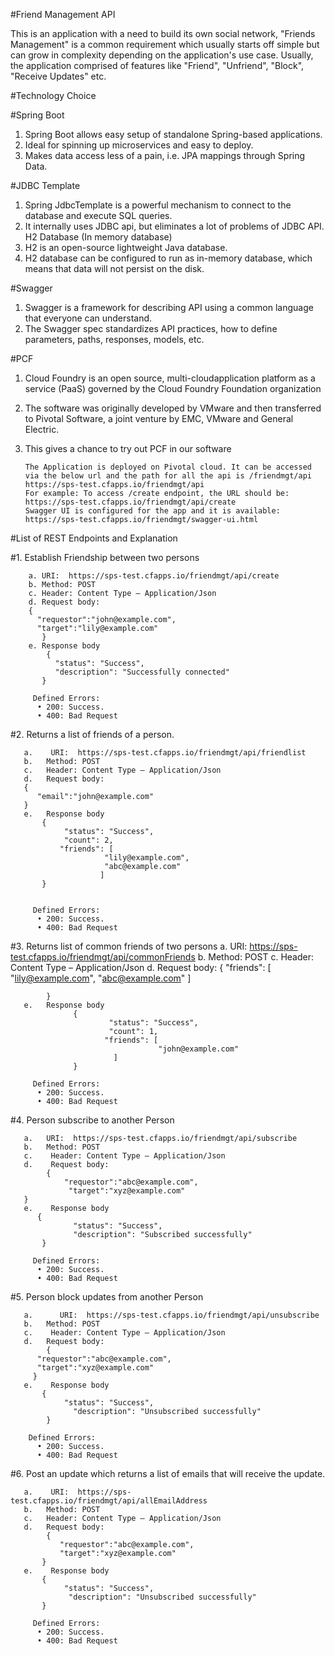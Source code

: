 
#Friend Management API

This is an application with a need to build its own social network, "Friends Management" is a common requirement which usually starts off simple but can grow in complexity depending on the application's use case. Usually, the application comprised of features like "Friend", "Unfriend", "Block", "Receive Updates" etc.

#Technology Choice

#Spring Boot
1.	Spring Boot allows easy setup of standalone Spring-based applications.
2.	Ideal for spinning up microservices and easy to deploy.
3.	Makes data access less of a pain, i.e. JPA mappings through Spring Data.

#JDBC Template
1.	Spring JdbcTemplate is a powerful mechanism to connect to the database and execute SQL queries. 
2.	It internally uses JDBC api, but eliminates a lot of problems of JDBC API.
H2 Database (In memory database)
1.	H2 is an open-source lightweight Java database. 
2.	H2 database can be configured to run as in-memory database, which means that data will not persist on the disk.

#Swagger
1.	Swagger is a framework for describing API using a common language that everyone can understand.
2.	The Swagger spec standardizes API practices, how to define parameters, paths, responses, models, etc.

#PCF
1.	Cloud Foundry is an open source, multi-cloudapplication platform as a service (PaaS) governed by the Cloud Foundry Foundation organization
2.	The software was originally developed by VMware and then transferred to Pivotal Software, a joint venture by EMC, VMware and General Electric.
3.	This gives a chance to try out PCF in our software
	   
	    The Application is deployed on Pivotal cloud. It can be accessed via the below url and the path for all the api is /friendmgt/api
		https://sps-test.cfapps.io/friendmgt/api      
		For example: To access /create endpoint, the URL should be:
		https://sps-test.cfapps.io/friendmgt/api/create    
		Swagger UI is configured for the app and it is available: https://sps-test.cfapps.io/friendmgt/swagger-ui.html
  
#List of REST Endpoints and Explanation

#1.	 Establish Friendship between two persons

		a. URI:  https://sps-test.cfapps.io/friendmgt/api/create
		b. Method: POST
		c. Header: Content Type – Application/Json
		d. Request body: 
		{
		  "requestor":"john@example.com",
		  "target":"lily@example.com"
		   }
		e. Response body
		   	{
		      "status": "Success",
		      "description": "Successfully connected"
		   }
	
	     Defined Errors:
	      •	200: Success.
	      •	400: Bad Request

#2.	 Returns a list of friends of a person.

	   a.	 URI:  https://sps-test.cfapps.io/friendmgt/api/friendlist
	   b.	Method: POST
	   c.	Header: Content Type – Application/Json
	   d.	Request body: 
	   {
	      "email":"john@example.com"
	   }
	   e.	Response body
	       {
	            "status": "Success",
	            "count": 2,
	           "friends": [
	                     "lily@example.com",
	                     "abc@example.com" 
	                    ]
	       }
	
	
	     Defined Errors:
	      •	200: Success.
	      •	400: Bad Request


#3. 	Returns list of common friends of two persons 
	   a.	 URI:  https://sps-test.cfapps.io/friendmgt/api/commonFriends
	   b.	Method: POST
	   c.	Header: Content Type – Application/Json
	   d.	Request body: 
	        {
	            "friends": [
	                    "lily@example.com",
	                   "abc@example.com"
	          ]
	   
	        }
	   e.	Response body
	              {
	                      "status": "Success",
	                      "count": 1,
	                     "friends": [
	                                 "john@example.com"
	                       ]
	              }
	
	     Defined Errors:
	      •	200: Success.
	      •	400: Bad Request


#4. 	Person subscribe to another Person

	   a.	URI:  https://sps-test.cfapps.io/friendmgt/api/subscribe
	   b.	Method: POST
	   c.	 Header: Content Type – Application/Json
	   d.	 Request body: 
	        {
	            "requestor":"abc@example.com",
	             "target":"xyz@example.com"
	   }
	   e.	 Response body
	      {
	              "status": "Success",
	              "description": "Subscribed successfully" 
	       }
	
	     Defined Errors:
	      •	200: Success.
	      •	400: Bad Request

#5.	 Person block updates from another Person

	   a.	   URI:  https://sps-test.cfapps.io/friendmgt/api/unsubscribe
	   b.	Method: POST
	   c.	 Header: Content Type – Application/Json
	   d.	Request body: 
	        {
	      "requestor":"abc@example.com",
	      "target":"xyz@example.com" 
	     }
	   e.	 Response body
	       {
	            "status": "Success",
	              "description": "Unsubscribed successfully"
	        }
	
	    Defined Errors:
	      •	200: Success.
	      •	400: Bad Request

#6.	  Post an update which returns a list of emails that will receive the update.

	   a.	 URI:  https://sps-test.cfapps.io/friendmgt/api/allEmailAddress 
	   b.	Method: POST 
	   c.	Header: Content Type – Application/Json 
	   d.	Request body: 
	        {
	           "requestor":"abc@example.com",
	           "target":"xyz@example.com"
	       }
	   e.	 Response body
	       {
	            "status": "Success",
	             "description": "Unsubscribed successfully"
	       }
	
	     Defined Errors:
	      •	200: Success.
	      •	400: Bad Request




